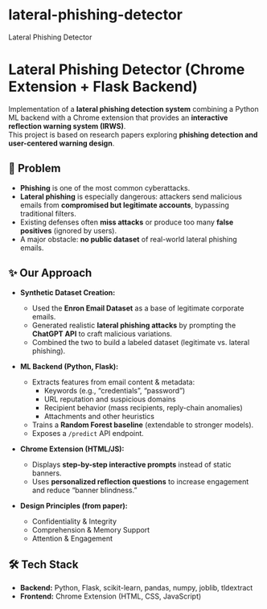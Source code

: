 # lateral-phishing-detector
Lateral Phishing Detector 

# Lateral Phishing Detector (Chrome Extension + Flask Backend)

Implementation of a **lateral phishing detection system** combining a Python ML backend with a Chrome extension that provides an **interactive reflection warning system (IRWS)**.  
This project is based on research papers exploring **phishing detection and user-centered warning design**.

## 📌 Problem
- **Phishing** is one of the most common cyberattacks.  
- **Lateral phishing** is especially dangerous: attackers send malicious emails from **compromised but legitimate accounts**, bypassing traditional filters.  
- Existing defenses often **miss attacks** or produce too many **false positives** (ignored by users).  
- A major obstacle: **no public dataset** of real-world lateral phishing emails.

## ✨ Our Approach
- **Synthetic Dataset Creation:**  
  - Used the **Enron Email Dataset** as a base of legitimate corporate emails.  
  - Generated realistic **lateral phishing attacks** by prompting the **ChatGPT API** to craft malicious variations.  
  - Combined the two to build a labeled dataset (legitimate vs. lateral phishing).  

- **ML Backend (Python, Flask):**
  - Extracts features from email content & metadata:
    - Keywords (e.g., “credentials”, “password”)  
    - URL reputation and suspicious domains  
    - Recipient behavior (mass recipients, reply-chain anomalies)  
    - Attachments and other heuristics  
  - Trains a **Random Forest baseline** (extendable to stronger models).  
  - Exposes a `/predict` API endpoint.  

- **Chrome Extension (HTML/JS):**
  - Displays **step-by-step interactive prompts** instead of static banners.  
  - Uses **personalized reflection questions** to increase engagement and reduce “banner blindness.”  

- **Design Principles (from paper):**
  - Confidentiality & Integrity  
  - Comprehension & Memory Support  
  - Attention & Engagement  

## 🛠️ Tech Stack
- **Backend:** Python, Flask, scikit-learn, pandas, numpy, joblib, tldextract  
- **Frontend:** Chrome Extension (HTML, CSS, JavaScript)  
